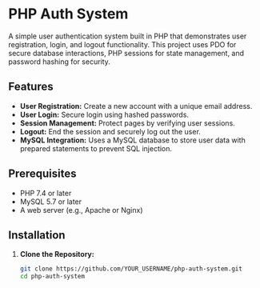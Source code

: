 # PHP Auth System

A simple user authentication system built in PHP that demonstrates user registration, login, and logout functionality. This project uses PDO for secure database interactions, PHP sessions for state management, and password hashing for security.

## Features

- **User Registration:** Create a new account with a unique email address.
- **User Login:** Secure login using hashed passwords.
- **Session Management:** Protect pages by verifying user sessions.
- **Logout:** End the session and securely log out the user.
- **MySQL Integration:** Uses a MySQL database to store user data with prepared statements to prevent SQL injection.

## Prerequisites

- PHP 7.4 or later
- MySQL 5.7 or later
- A web server (e.g., Apache or Nginx)

## Installation

1. **Clone the Repository:**

   ```bash
   git clone https://github.com/YOUR_USERNAME/php-auth-system.git
   cd php-auth-system
